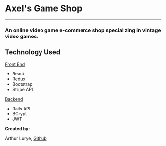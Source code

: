 # Axel's Game Shop
<hr/>

### An online video game e-commerce shop specializing in vintage video games.


## Technology Used

<a href="https://github.com/Alurye/axels-game-shop">Front End</a>

* React
* Redux
* Bootstrap
* Stripe API

<a href="https://github.com/Alurye/axels-game-shop-backend">Backend </a>

* Rails API
* BCrypt
* JWT

<strong>Created by: </strong>

Arthur Lurye, <a href="https://github.com/Alurye">Github<a/>
